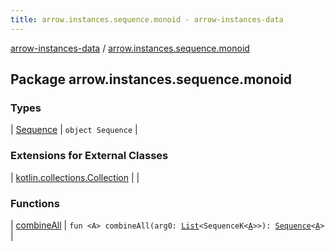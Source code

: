 ```yaml
---
title: arrow.instances.sequence.monoid - arrow-instances-data
---
```


[arrow-instances-data](../index.html) / [arrow.instances.sequence.monoid](./index.html)

## Package arrow.instances.sequence.monoid

### Types

| [Sequence](-sequence/index.html) | `object Sequence` |

### Extensions for External Classes

| [kotlin.collections.Collection](kotlin.collections.-collection/index.html) |  |

### Functions

| [combineAll](combine-all.html) | `fun <A> combineAll(arg0: `[`List`](https://kotlinlang.org/api/latest/jvm/stdlib/kotlin.collections/-list/index.html)`<SequenceK<`[`A`](combine-all.html#A)`>>): `[`Sequence`](https://kotlinlang.org/api/latest/jvm/stdlib/kotlin.sequences/-sequence/index.html)`<`[`A`](combine-all.html#A)`>` |

